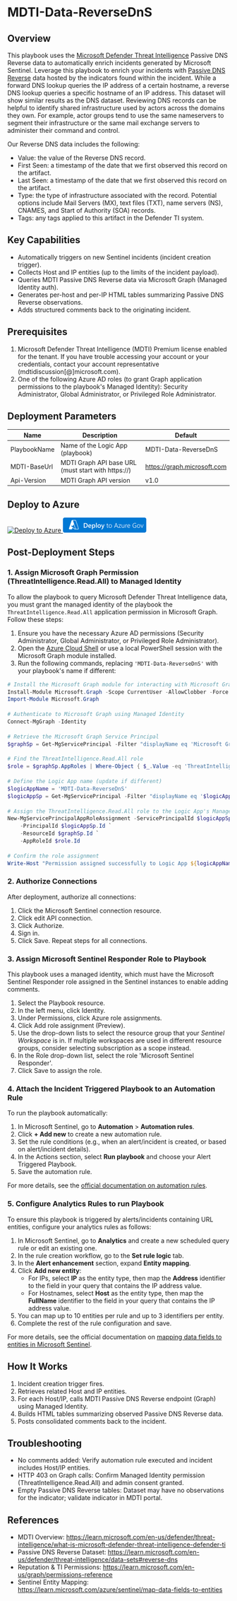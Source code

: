 # MDTI-Data-ReverseDnS

## Overview
This playbook uses the [Microsoft Defender Threat Intelligence](https://learn.microsoft.com/en-us/defender/threat-intelligence/what-is-microsoft-defender-threat-intelligence-defender-ti) Passive DNS Reverse data to automatically enrich incidents generated by Microsoft Sentinel. Leverage this playbook to enrich your incidents with [Passive DNS Reverse](https://learn.microsoft.com/en-us/defender/threat-intelligence/data-sets#reverse-dns) data hosted by the indicators found within the incident. While a forward DNS lookup queries the IP address of a certain hostname, a reverse DNS lookup queries a specific hostname of an IP address. This dataset will show similar results as the DNS dataset. Reviewing DNS records can be helpful to identify shared infrastructure used by actors across the domains they own. For example, actor groups tend to use the same nameservers to segment their infrastructure or the same mail exchange servers to administer their command and control.

Our Reverse DNS data includes the following:
- Value: the value of the Reverse DNS record.
- First Seen: a timestamp of the date that we first observed this record on the artifact.
- Last Seen: a timestamp of the date that we first observed this record on the artifact.
- Type: the type of infrastructure associated with the record. Potential options include Mail Servers (MX), text files (TXT), name servers (NS), CNAMES, and Start of Authority (SOA) records.
- Tags: any tags applied to this artifact in the Defender TI system.

## Key Capabilities
- Automatically triggers on new Sentinel incidents (incident creation trigger).
- Collects Host and IP entities (up to the limits of the incident payload).
- Queries MDTI Passive DNS Reverse data via Microsoft Graph (Managed Identity auth).
- Generates per-host and per-IP HTML tables summarizing Passive DNS Reverse observations.
- Adds structured comments back to the originating incident.

## Prerequisites
1. Microsoft Defender Threat Intelligence (MDTI) Premium license enabled for the tenant. If you have trouble accessing your account or your credentials, contact your account representative (mdtidiscussion[@]microsoft.com).
2. One of the following Azure AD roles (to grant Graph application permissions to the playbook's Managed Identity): Security Administrator, Global Administrator, or Privileged Role Administrator.

## Deployment Parameters
| Name           | Description                                           | Default                     |
|----------------|-------------------------------------------------------|-----------------------------|
| PlaybookName   | Name of the Logic App (playbook)                      | MDTI-Data-ReverseDnS        |
| MDTI-BaseUrl   | MDTI Graph API base URL (must start with https://)    | https://graph.microsoft.com |
| Api-Version    | MDTI Graph API version                                | v1.0                        |

## Deploy to Azure
<a href="https://portal.azure.com/#create/Microsoft.Template/uri/https%3A%2F%2Fraw.githubusercontent.com%2FAzure%2FAzure-Sentinel%2Fmaster%2FSolutions%2FMicrosoft%2520Defender%2520Threat%2520Intelligence%2FPlaybooks%2FMDTI-Data-ReverseDnS%2Fazuredeploy.json" target="_blank">
    <img src="https://aka.ms/deploytoazurebutton" alt="Deploy to Azure"/>
</a>
<a href="https://portal.azure.us/#create/Microsoft.Template/uri/https%3A%2F%2Fraw.githubusercontent.com%2FAzure%2FAzure-Sentinel%2Fmaster%2FSolutions%2FMicrosoft%2520Defender%2520Threat%2520Intelligence%2FPlaybooks%2FMDTI-Data-ReverseDnS%2Fazuredeploy.json" target="_blank">
    <img src="https://raw.githubusercontent.com/Azure/azure-quickstart-templates/master/1-CONTRIBUTION-GUIDE/images/deploytoazuregov.png" alt="Deploy to Azure Gov"/>
</a>

## Post-Deployment Steps

### 1. Assign Microsoft Graph Permission (ThreatIntelligence.Read.All) to Managed Identity
To allow the playbook to query Microsoft Defender Threat Intelligence data, you must grant the managed identity of the playbook the `ThreatIntelligence.Read.All` application permission in Microsoft Graph. Follow these steps:

1. Ensure you have the necessary Azure AD permissions (Security Administrator, Global Administrator, or Privileged Role Administrator).
2. Open the [Azure Cloud Shell](https://shell.azure.com/) or use a local PowerShell session with the Microsoft Graph module installed.
3. Run the following commands, replacing `'MDTI-Data-ReverseDnS'` with your playbook's name if different:

```powershell
# Install the Microsoft Graph module for interacting with Microsoft Graph APIs
Install-Module Microsoft.Graph -Scope CurrentUser -AllowClobber -Force
Import-Module Microsoft.Graph

# Authenticate to Microsoft Graph using Managed Identity
Connect-MgGraph -Identity

# Retrieve the Microsoft Graph Service Principal
$graphSp = Get-MgServicePrincipal -Filter "displayName eq 'Microsoft Graph'"

# Find the ThreatIntelligence.Read.All role
$role = $graphSp.AppRoles | Where-Object { $_.Value -eq 'ThreatIntelligence.Read.All' -and $_.AllowedMemberTypes -contains 'Application' }

# Define the Logic App name (update if different)
$logicAppName = 'MDTI-Data-ReverseDnS'
$logicAppSp = Get-MgServicePrincipal -Filter "displayName eq '$logicAppName'"

# Assign the ThreatIntelligence.Read.All role to the Logic App's Managed Identity
New-MgServicePrincipalAppRoleAssignment -ServicePrincipalId $logicAppSp.Id `
    -PrincipalId $logicAppSp.Id `
    -ResourceId $graphSp.Id `
    -AppRoleId $role.Id

# Confirm the role assignment
Write-Host "Permission assigned successfully to Logic App ${logicAppName}."
```

### 2. Authorize Connections
After deployment, authorize all connections:

1. Click the Microsoft Sentinel connection resource.
2. Click edit API connection.
3. Click Authorize.
4. Sign in.
5. Click Save.
Repeat steps for all connections.

### 3. Assign Microsoft Sentinel Responder Role to Playbook
This playbook uses a managed identity, which must have the Microsoft Sentinel Responder role assigned in the Sentinel instances to enable adding comments.

1. Select the Playbook resource.
2. In the left menu, click Identity.
3. Under Permissions, click Azure role assignments.
4. Click Add role assignment (Preview).
5. Use the drop-down lists to select the resource group that your *Sentinel Workspace* is in. If multiple workspaces are used in different resource groups, consider selecting subscription as a scope instead.
6. In the Role drop-down list, select the role 'Microsoft Sentinel Responder'.
7. Click Save to assign the role.

### 4. Attach the Incident Triggered Playbook to an Automation Rule
To run the playbook automatically:

1. In Microsoft Sentinel, go to **Automation** > **Automation rules**.
2. Click **+ Add new** to create a new automation rule.
3. Set the rule conditions (e.g., when an alert/incident is created, or based on alert/incident details).
4. In the Actions section, select **Run playbook** and choose your Alert Triggered Playbook.
5. Save the automation rule.

For more details, see the [official documentation on automation rules](https://docs.microsoft.com/azure/sentinel/automate-incident-handling-with-automation-rules#creating-and-managing-automation-rules).

### 5. Configure Analytics Rules to run Playbook
To ensure this playbook is triggered by alerts/incidents containing URL entities, configure your analytics rules as follows:

1. In Microsoft Sentinel, go to **Analytics** and create a new scheduled query rule or edit an existing one.
2. In the rule creation workflow, go to the **Set rule logic** tab.
3. In the **Alert enhancement** section, expand **Entity mapping**.
4. Click **Add new entity**:
   - For IPs, select **IP** as the entity type, then map the **Address** identifier to the field in your query that contains the IP address value.
   - For Hostnames, select **Host** as the entity type, then map the **FullName** identifier to the field in your query that contains the IP address value.
5. You can map up to 10 entities per rule and up to 3 identifiers per entity.
6. Complete the rest of the rule configuration and save.

For more details, see the official documentation on [mapping data fields to entities in Microsoft Sentinel](https://learn.microsoft.com/en-us/azure/sentinel/map-data-fields-to-entities#how-to-map-entities).

## How It Works
1. Incident creation trigger fires.
2. Retrieves related Host and IP entities.
3. For each Host/IP, calls MDTI Passive DNS Reverse endpoint (Graph) using Managed Identity.
4. Builds HTML tables summarizing observed Passive DNS Reverse data.
5. Posts consolidated comments back to the incident.

## Troubleshooting
- No comments added: Verify automation rule executed and incident includes Host/IP entities.
- HTTP 403 on Graph calls: Confirm Managed Identity permission (ThreatIntelligence.Read.All) and admin consent granted.
- Empty Passive DNS Reverse tables: Dataset may have no observations for the indicator; validate indicator in MDTI portal.

## References
- MDTI Overview: https://learn.microsoft.com/en-us/defender/threat-intelligence/what-is-microsoft-defender-threat-intelligence-defender-ti
- Passive DNS Reverse Dataset: https://learn.microsoft.com/en-us/defender/threat-intelligence/data-sets#reverse-dns
- Reputation & TI Permissions: https://learn.microsoft.com/en-us/graph/permissions-reference
- Sentinel Entity Mapping: https://learn.microsoft.com/azure/sentinel/map-data-fields-to-entities
